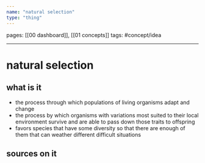 ```yaml
---
name: "natural selection"
type: "thing"
---
```

pages: [[00 dashboard]], [[01 concepts]]
tags: #concept/idea

___

# natural selection 

## what is it
- the process through which populations of living organisms adapt and change
- the process by which organisms with variations most suited to their local environment survive and are able to pass down those traits to offspring
- favors species that have some diversity so that there are enough of them that can weather different difficult situations

## sources on it
